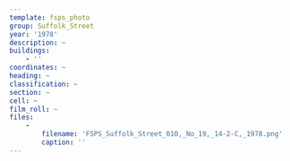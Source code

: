 ```yaml
---
template: fsps_photo
group: Suffolk_Street
year: '1978'
description: ~
buildings:
    - ''
coordinates: ~
heading: ~
classification: ~
section: ~
cell: ~
film_roll: ~
files:
    -
        filename: 'FSPS_Suffolk_Street_010,_No_19,_14-2-C,_1978.png'
        caption: ''
---
```

